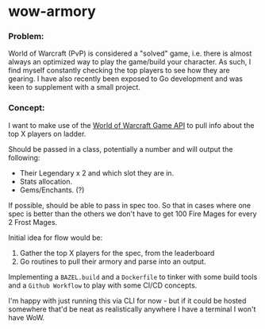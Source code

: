 # wow-armory

### Problem:

World of Warcraft (PvP) is considered a "solved" game, i.e. there is almost always an optimized way to play the game/build your character. As such, I find myself constantly checking the top players to see how they are gearing.
I have also recently been exposed to Go development and was keen to supplement with a small project.

### Concept: 

I want to make use of the [World of Warcraft Game API](https://develop.battle.net/documentation/world-of-warcraft/game-data-apis) to pull info about the top X players on ladder.

Should be passed in a class, potentially a number and will output the following:

 * Their Legendary x 2 and which slot they are in.
 * Stats allocation.
 * Gems/Enchants. (?)

If possible, should be able to pass in spec too. So that in cases where one spec is better than the others we don't have to get 100 Fire Mages for every 2 Frost Mages.

Initial idea for flow would be:

1. Gather the top X players for the spec, from the leaderboard
2. Go routines to pull their armory and parse into an output.

Implementing a `BAZEL.build` and a `Dockerfile` to tinker with some build tools and a `Github Workflow` to play with some CI/CD concepts.

I'm happy with just running this via CLI for now - but if it could be hosted somewhere that'd be neat as realistically anywhere I have a terminal I won't have WoW.
